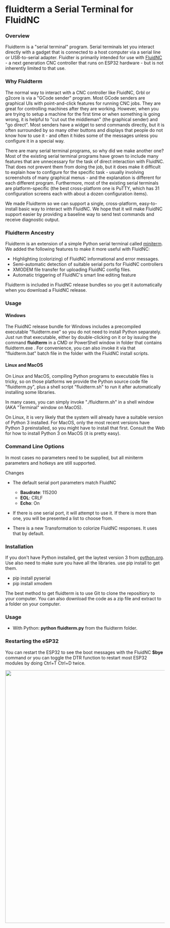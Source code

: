 # fluidterm a Serial Terminal for FluidNC

### Overview

Fluidterm is a "serial terminal" program.  Serial terminals let you interact directly with a gadget that is connected to a host computer via a serial line or USB-to-serial adapter.  Fluidter is primarily intended for use with [FluidNC](https://github.com/bdring/FluidNC) - a next generation CNC controller that runs on ESP32 hardware - but is not inherently limited to that use.

### Why Fluidterm

The normal way to interact with a CNC controller like FluidNC, Grbl or g2core is via a "GCode sender" program.  Most GCode senders are graphical UIs with point-and-click features for running CNC jobs. They are great for controlling machines after they are working.  However, when you are trying to setup a machine for the first time or when something is going wrong,  it is helpful to "cut out the middleman" (the graphical sender) and "go direct".  Most senders have a widget to send commands directly, but it is often surrounded by so many other buttons and displays that people do not know how to use it - and often it hides some of the messages unless you configure it in a special way.

There are many serial terminal programs, so why did we make another one?  Most of the existing serial terminal programs have grown to include many features that are unnecessary for the task of direct interaction with FluidNC.  That does not prevent them from doing the job, but it does make it difficult to explain how to configure for the specific task - usually involving screenshots of many graphical menus - and the explanation is different for each different program.  Furthermore, most of the existing serial terminals are platform-specific (the best cross-platform one is PuTTY, which has 31 configuration screens each with about a dozen configuration items).

We made Fluidterm so we can support a single, cross-platform, easy-to-install basic way to interact with FluidNC.  We hope that it will make FluidNC support easier by providing a baseline way to send test commands and receive diagnostic output.

### Fluidterm Ancestry

Fluidterm is an extension of a simple Python serial terminal called [miniterm](https://github.com/pyserial/pyserial/blob/master/serial/tools/miniterm.py).  We added the following features to make it more useful with FluidNC:

* Highlighting (colorizing) of FluidNC informational and error messages.
* Semi-automatic detection of suitable serial ports for FluidNC controllers
* XMODEM file transfer for uploading FluidNC config files.
* Automatic triggering of FluidNC's smart line editing feature

Fluidterm is included in FluidNC release bundles so you get it
automatically when you download a FluidNC release.

### Usage

#### Windows

The FluidNC release bundle for Windows includes a precompiled executable
"fluidterm.exe" so you do not need to install Python separately.  Just
run that executable, either by double-clicking on it or by issuing the
command **fluidterm** in a CMD or PowerShell window in folder that
contains fluidterm.exe .  For convenience, you can also invoke it via
that "fluidterm.bat" batch file in the folder with the FluidNC install
scripts.

#### Linux and MacOS

On Linux and MacOS, compiling Python programs to executable files is
tricky, so on those platforms we provide the Python source code
file "fluidterm.py", plus a shell script "fluidterm.sh" to run it
after automatically installing some libraries.

In many cases, you can simply invoke "./fluidterm.sh" in a shell
window (AKA "Terminal" window on MacOS).

On Linux, it is very likely that the system will already have a
suitable version of Python 3 installed.  For MacOS, only the most
recent versions have Python 3 preinstalled, so you might have to
install that first.  Consult the Web for how to install Python 3
on MacOS (it is pretty easy).

### Command Line Options

In most cases no parameters need to be supplied, but all miniterm parameters and hotkeys are still supported. 

Changes

- The default serial port parameters match FluidNC

  - **Baudrate**: 115200
  - **EOL**: CRLF
  - **Echo**: On

- If there is one serial port, it will attempt to use it. If there is more than one, you will be presented a list to choose from.

- There is a new Transformation to colorize FluidNC responses. It uses that by default.

### Installation

If you don't have Python installed, get the laytest version 3 from [python.org](https://www.python.org/). Use also need to make sure you have all the libraries. use pip install to get them.
- pip install pyserial
- pip install xmodem

The best method to get fluidterm is to use Git to clone the repositiory to your computer. You can also download the code as a zip file and extract to a folder on your computer.

### Usage

- With Python: **python fluidterm.py** from the fluidterm folder.

### Restarting the eSP32

You can restart the ESP32 to see the boot messages with the FluidNC **$bye** command or you can toggle the DTR function to restart most ESP32 modules by doing Ctrl+T Ctrl+D twice. 

<img src="https://github.com/bdring/fluidterm/blob/main/images/screenshot_01.png" width="800" >
